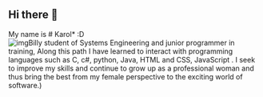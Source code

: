 ## Hi there 👋

 My name is # Karol* :D  
![imgBilly](https://pbs.twimg.com/media/FvV1-p9X0AAOONT?format=png&name=small)
student of Systems Engineering and
junior programmer in training,
Along this path I have learned to interact with
programming languages such as C, c#, python, Java, HTML and CSS, JavaScript .
I seek to improve my skills and continue to grow up as a professional woman
and thus bring the best from my female perspective to the exciting world of software.)
